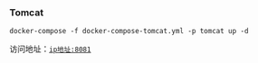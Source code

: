 ### Tomcat

```shell
docker-compose -f docker-compose-tomcat.yml -p tomcat up -d
```

访问地址：[`ip地址:8081`](http://IP地址或域名:8081)
